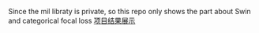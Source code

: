 Since the mil libraty is private, so this repo only shows the part about Swin and categorical focal loss
[项目结果展示](项目结果展示.pdf)

